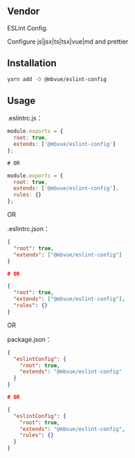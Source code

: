 ## Vendor
ESLint Config.

Configure js|jsx|ts|tsx|vue|md and prettier

## Installation
```bash
yarn add -D @mbvue/eslint-config
```

## Usage
.eslintrc.js：

```js
module.exports = {
  root: true,
  extends: ['@mbvue/eslint-config']
};

# OR

module.exports = {
  root: true,
  extends: ['@mbvue/eslint-config'],
  rules: {}
};
```

OR

.eslintrc.json：

```json
{
  "root": true,
  "extends": ["@mbvue/eslint-config"]
}

# OR

{
  "root": true,
  "extends": ["@mbvue/eslint-config"],
  "rules": {}
}
```

OR

package.json：

```json
{
  "eslintConfig": {
    "root": true,
    "extends": "@mbvue/eslint-config"
  }
}

# OR

{
  "eslintConfig": {
    "root": true,
    "extends": "@mbvue/eslint-config",
    "rules": {}
  }
}
```
